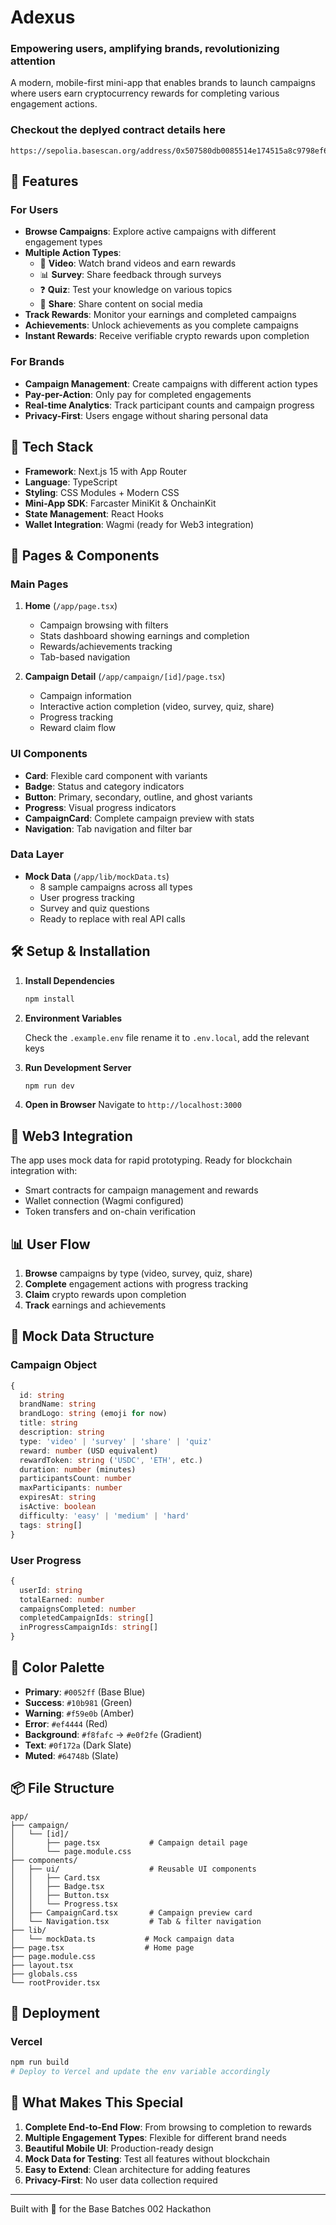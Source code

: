 # Adexus

### Empowering users, amplifying brands, revolutionizing attention

A modern, mobile-first mini-app that enables brands to launch campaigns where users earn cryptocurrency rewards for completing various engagement actions.

### Checkout the deplyed contract details here

```
https://sepolia.basescan.org/address/0x507580db0085514e174515a8c9798ef6c1a5d939
```

## 🎯 Features

### For Users

- **Browse Campaigns**: Explore active campaigns with different engagement types
- **Multiple Action Types**:
  - 🎥 **Video**: Watch brand videos and earn rewards
  - 📊 **Survey**: Share feedback through surveys
  - ❓ **Quiz**: Test your knowledge on various topics
  - 📢 **Share**: Share content on social media
- **Track Rewards**: Monitor your earnings and completed campaigns
- **Achievements**: Unlock achievements as you complete campaigns
- **Instant Rewards**: Receive verifiable crypto rewards upon completion

### For Brands

- **Campaign Management**: Create campaigns with different action types
- **Pay-per-Action**: Only pay for completed engagements
- **Real-time Analytics**: Track participant counts and campaign progress
- **Privacy-First**: Users engage without sharing personal data

## 🚀 Tech Stack

- **Framework**: Next.js 15 with App Router
- **Language**: TypeScript
- **Styling**: CSS Modules + Modern CSS
- **Mini-App SDK**: Farcaster MiniKit & OnchainKit
- **State Management**: React Hooks
- **Wallet Integration**: Wagmi (ready for Web3 integration)

## 📱 Pages & Components

### Main Pages

1. **Home** (`/app/page.tsx`)

   - Campaign browsing with filters
   - Stats dashboard showing earnings and completion
   - Rewards/achievements tracking
   - Tab-based navigation

2. **Campaign Detail** (`/app/campaign/[id]/page.tsx`)
   - Campaign information
   - Interactive action completion (video, survey, quiz, share)
   - Progress tracking
   - Reward claim flow

### UI Components

- **Card**: Flexible card component with variants
- **Badge**: Status and category indicators
- **Button**: Primary, secondary, outline, and ghost variants
- **Progress**: Visual progress indicators
- **CampaignCard**: Complete campaign preview with stats
- **Navigation**: Tab navigation and filter bar

### Data Layer

- **Mock Data** (`/app/lib/mockData.ts`)
  - 8 sample campaigns across all types
  - User progress tracking
  - Survey and quiz questions
  - Ready to replace with real API calls

## 🛠️ Setup & Installation

1. **Install Dependencies**

   ```bash
   npm install
   ```

2. **Environment Variables**

   Check the `.example.env` file rename it to `.env.local`, add the relevant keys

3. **Run Development Server**

   ```bash
   npm run dev
   ```

4. **Open in Browser**
   Navigate to `http://localhost:3000`

## 🔄 Web3 Integration

The app uses mock data for rapid prototyping. Ready for blockchain integration with:

- Smart contracts for campaign management and rewards
- Wallet connection (Wagmi configured)
- Token transfers and on-chain verification

## 📊 User Flow

1. **Browse** campaigns by type (video, survey, quiz, share)
2. **Complete** engagement actions with progress tracking
3. **Claim** crypto rewards upon completion
4. **Track** earnings and achievements

## 🎯 Mock Data Structure

### Campaign Object

```typescript
{
  id: string
  brandName: string
  brandLogo: string (emoji for now)
  title: string
  description: string
  type: 'video' | 'survey' | 'share' | 'quiz'
  reward: number (USD equivalent)
  rewardToken: string ('USDC', 'ETH', etc.)
  duration: number (minutes)
  participantsCount: number
  maxParticipants: number
  expiresAt: string
  isActive: boolean
  difficulty: 'easy' | 'medium' | 'hard'
  tags: string[]
}
```

### User Progress

```typescript
{
  userId: string
  totalEarned: number
  campaignsCompleted: number
  completedCampaignIds: string[]
  inProgressCampaignIds: string[]
}
```

## 🎨 Color Palette

- **Primary**: `#0052ff` (Base Blue)
- **Success**: `#10b981` (Green)
- **Warning**: `#f59e0b` (Amber)
- **Error**: `#ef4444` (Red)
- **Background**: `#f8fafc` → `#e0f2fe` (Gradient)
- **Text**: `#0f172a` (Dark Slate)
- **Muted**: `#64748b` (Slate)

## 📦 File Structure

```
app/
├── campaign/
│   └── [id]/
│       ├── page.tsx           # Campaign detail page
│       └── page.module.css
├── components/
│   ├── ui/                    # Reusable UI components
│   │   ├── Card.tsx
│   │   ├── Badge.tsx
│   │   ├── Button.tsx
│   │   └── Progress.tsx
│   ├── CampaignCard.tsx       # Campaign preview card
│   └── Navigation.tsx         # Tab & filter navigation
├── lib/
│   └── mockData.ts           # Mock campaign data
├── page.tsx                  # Home page
├── page.module.css
├── layout.tsx
├── globals.css
└── rootProvider.tsx
```

## 🚀 Deployment

### Vercel

```bash
npm run build
# Deploy to Vercel and update the env variable accordingly
```

## 🎉 What Makes This Special

1. **Complete End-to-End Flow**: From browsing to completion to rewards
2. **Multiple Engagement Types**: Flexible for different brand needs
3. **Beautiful Mobile UI**: Production-ready design
4. **Mock Data for Testing**: Test all features without blockchain
5. **Easy to Extend**: Clean architecture for adding features
6. **Privacy-First**: No user data collection required

---

Built with 💙 for the Base Batches 002 Hackathon
